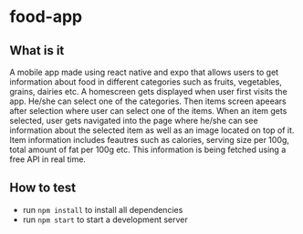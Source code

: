 # food-app 

## What is it 
A mobile app made using react native and expo that allows users to get information about food in different categories such as fruits, vegetables, grains, dairies etc. A homescreen gets displayed when user first visits the app. He/she can select one of the categories. Then items screen apeears after selection where user can select one of the items. When an item gets selected, user gets navigated into the page where he/she can see information about the selected item as well as an image located on top of it. Item information includes feautres such as calories, serving size per 100g, total amount of fat per 100g etc. This information is being fetched using a free API in real time. 

## How to test 
- run `npm install` to install all dependencies 
- run `npm start` to start a development server  
